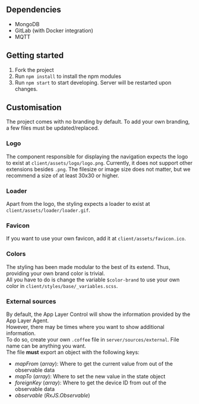 ## Dependencies

- MongoDB
- GitLab (with Docker integration)
- MQTT

## Getting started

1. Fork the project
2. Run `npm install` to install the npm modules
3. Run `npm start` to start developing. Server will be restarted upon changes.

## Customisation

The project comes with no branding by default. To add your own branding, a few files must be updated/replaced.

### Logo

The component responsible for displaying the navigation expects the logo to exist at `client/assets/logo/logo.png`. Currently, it does not support other extensions besides `.png`. The filesize or image size does not matter, but we recommend a size of at least 30x30 or higher.

### Loader

Apart from the logo, the styling expects a loader to exist at `client/assets/loader/loader.gif`.

### Favicon

If you want to use your own favicon, add it at `client/assets/favicon.ico`.

### Colors

The styling has been made modular to the best of its extend. Thus, providing your own brand color is trivial.  
All you have to do is change the variable `$color-brand` to use your own color in `client/styles/base/_variables.scss`.

### External sources

By default, the App Layer Control will show the information provided by the App Layer Agent.  
However, there may be times where you want to show additional information.  
To do so, create your own `.coffee` file in `server/sources/external`. File name can be anything you want.  
The file **must** export an object with the following keys:

- _mapFrom_ (_array_): Where to get the current value from out of the observable data
- _mapTo_ (_array_): Where to set the new value in the state object
- _foreignKey_ (_array_): Where to get the device ID from out of the observable data
- _observable_ (_RxJS.Observable_)

